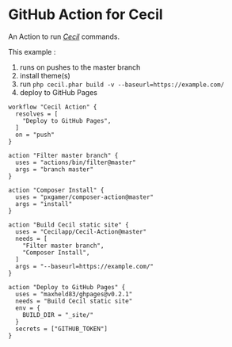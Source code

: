 # GitHub Action for Cecil

An Action to run [_Cecil_](https://cecil.app) commands.

This example :
1. runs on pushes to the master branch
2. install theme(s)
3. run `php cecil.phar build -v --baseurl=https://example.com/`
4. deploy to GitHub Pages

```
workflow "Cecil Action" {
  resolves = [
    "Deploy to GitHub Pages",
  ]
  on = "push"
}

action "Filter master branch" {
  uses = "actions/bin/filter@master"
  args = "branch master"
}

action "Composer Install" {
  uses = "pxgamer/composer-action@master"
  args = "install"
}

action "Build Cecil static site" {
  uses = "Cecilapp/Cecil-Action@master"
  needs = [
    "Filter master branch",
    "Composer Install",
  ]
  args = "--baseurl=https://example.com/"
}

action "Deploy to GitHub Pages" {
  uses = "maxheld83/ghpages@v0.2.1"
  needs = "Build Cecil static site"
  env = {
    BUILD_DIR = "_site/"
  }
  secrets = ["GITHUB_TOKEN"]
}
```
